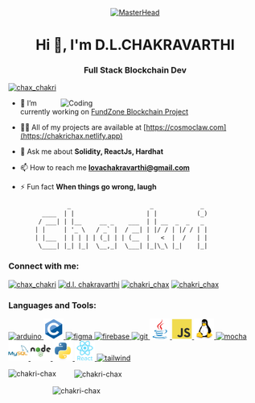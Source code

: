 
   
<p align="center">
  <a href="https://github.com/chakri-chax">
    <img src="https://steemitimages.com/p/7258xSVeJbKkzXhyseBP4PYz11eBDT8sW2oR1a4vfVFS6Hg7X68JcDfGjMF2uz6gUWLbTQ8CDMKspMeyoSZDwqhrmty8Ss4XH18tFvH4BZHZSLz1sVvnq5TcvmReqokWZ3dTaZ1tfMbrd?format=match&mode=fit" alt="MasterHead" >
  </a>
</p>

<h1 align="center">Hi 👋, I'm D.L.CHAKRAVARTHI</h1>
<h3 align="center">Full Stack Blockchain Dev</h3>

<p align="left"> <a href="https://twitter.com/chax_chakri" target="blank"><img src="https://img.shields.io/twitter/follow/chax_chakri?logo=twitter&style=for-the-badge" alt="chax_chakri" /></a> </p>
<img align="right" alt="Coding" width="400" src="https://www.technoloader.com/blog/wp-content/uploads/2020/07/Hire-a-Blockchain-Developer.gif">

- 🔭 I’m currently working on [FundZone Blockchain Project](https://github.com/chakri-chax/FundZone)

- 👨‍💻 All of my projects are available at [https://cosmoclaw.com](https://chakrichax.netlify.app)

- 💬 Ask me about **Solidity, ReactJs, Hardhat**

- 📫 How to reach me **lovachakravarthi@gmail.com**

- ⚡ Fun fact **When things go wrong, laugh**


                   _                      _             _ 
            ____  | |                    | |           (_)
           / ___| | |__     __ _    ___  | | __  _  _   _ 
          | |     | '_ \   / _` |  / __| | |/ / | |/ / | |
          | |___  | | | | | (_| | | (__  |   <  |  /   | |
           \____| |_| |_|  \__,_|  \___| |_|\_\ |_|    |_| 



<h3 align="left">Connect with me:</h3>
<p align="left">
<a href="https://twitter.com/chax_chakri" target="blank"><img align="center" src="https://raw.githubusercontent.com/rahuldkjain/github-profile-readme-generator/master/src/images/icons/Social/twitter.svg" alt="chax_chakri" height="30" width="40" /></a>
<a href="https://linkedin.com/in/d.l. chakravarthi" target="blank"><img align="center" src="https://raw.githubusercontent.com/rahuldkjain/github-profile-readme-generator/master/src/images/icons/Social/linked-in-alt.svg" alt="d.l. chakravarthi" height="30" width="40" /></a>
<a href="https://fb.com/chakri_chax" target="blank"><img align="center" src="https://raw.githubusercontent.com/rahuldkjain/github-profile-readme-generator/master/src/images/icons/Social/facebook.svg" alt="chakri_chax" height="30" width="40" /></a>
<a href="https://instagram.com/chakri_chax" target="blank"><img align="center" src="https://raw.githubusercontent.com/rahuldkjain/github-profile-readme-generator/master/src/images/icons/Social/instagram.svg" alt="chakri_chax" height="30" width="40" /></a>
</p>

<h3 align="left">Languages and Tools:</h3>
<p align="left"> <a href="https://www.arduino.cc/" target="_blank" rel="noreferrer"> <img src="https://cdn.worldvectorlogo.com/logos/arduino-1.svg" alt="arduino" width="40" height="40"/> </a> <a href="https://www.cprogramming.com/" target="_blank" rel="noreferrer"> <img src="https://raw.githubusercontent.com/devicons/devicon/master/icons/c/c-original.svg" alt="c" width="40" height="40"/> </a> <a href="https://www.figma.com/" target="_blank" rel="noreferrer"> <img src="https://www.vectorlogo.zone/logos/figma/figma-icon.svg" alt="figma" width="40" height="40"/> </a> <a href="https://firebase.google.com/" target="_blank" rel="noreferrer"> <img src="https://www.vectorlogo.zone/logos/firebase/firebase-icon.svg" alt="firebase" width="40" height="40"/> </a> <a href="https://git-scm.com/" target="_blank" rel="noreferrer"> <img src="https://www.vectorlogo.zone/logos/git-scm/git-scm-icon.svg" alt="git" width="40" height="40"/> </a> <a href="https://www.java.com" target="_blank" rel="noreferrer"> <img src="https://raw.githubusercontent.com/devicons/devicon/master/icons/java/java-original.svg" alt="java" width="40" height="40"/> </a> <a href="https://developer.mozilla.org/en-US/docs/Web/JavaScript" target="_blank" rel="noreferrer"> <img src="https://raw.githubusercontent.com/devicons/devicon/master/icons/javascript/javascript-original.svg" alt="javascript" width="40" height="40"/> </a> <a href="https://www.linux.org/" target="_blank" rel="noreferrer"> <img src="https://raw.githubusercontent.com/devicons/devicon/master/icons/linux/linux-original.svg" alt="linux" width="40" height="40"/> </a> <a href="https://mochajs.org" target="_blank" rel="noreferrer"> <img src="https://www.vectorlogo.zone/logos/mochajs/mochajs-icon.svg" alt="mocha" width="40" height="40"/> </a> <a href="https://www.mysql.com/" target="_blank" rel="noreferrer"> <img src="https://raw.githubusercontent.com/devicons/devicon/master/icons/mysql/mysql-original-wordmark.svg" alt="mysql" width="40" height="40"/> </a> <a href="https://nodejs.org" target="_blank" rel="noreferrer"> <img src="https://raw.githubusercontent.com/devicons/devicon/master/icons/nodejs/nodejs-original-wordmark.svg" alt="nodejs" width="40" height="40"/> </a> <a href="https://www.python.org" target="_blank" rel="noreferrer"> <img src="https://raw.githubusercontent.com/devicons/devicon/master/icons/python/python-original.svg" alt="python" width="40" height="40"/> </a> <a href="https://reactjs.org/" target="_blank" rel="noreferrer"> <img src="https://raw.githubusercontent.com/devicons/devicon/master/icons/react/react-original-wordmark.svg" alt="react" width="40" height="40"/> </a> <a href="https://tailwindcss.com/" target="_blank" rel="noreferrer"> <img src="https://www.vectorlogo.zone/logos/tailwindcss/tailwindcss-icon.svg" alt="tailwind" width="40" height="40"/> </a> </p>

<p><img align="left" src="https://github-readme-stats.vercel.app/api/top-langs?username=chakri-chax&show_icons=true&locale=en&layout=compact&theme=tokyonight" alt="chakri-chax" /></p>

<p>&nbsp;&nbsp;&emsp;&emsp;<img align="center" src="https://github-readme-stats.vercel.app/api?username=chakri-chax&show_icons=true&locale=en&layout=compact&theme=tokyonight" alt="chakri-chax" /></p>

<p>&emsp;&nbsp;&emsp;&emsp;&emsp;&emsp;&emsp;<img align="center" src="https://github-readme-streak-stats.herokuapp.com/?user=chakri-chax&layout=compact&theme=tokyonight" alt="chakri-chax" /></p>
